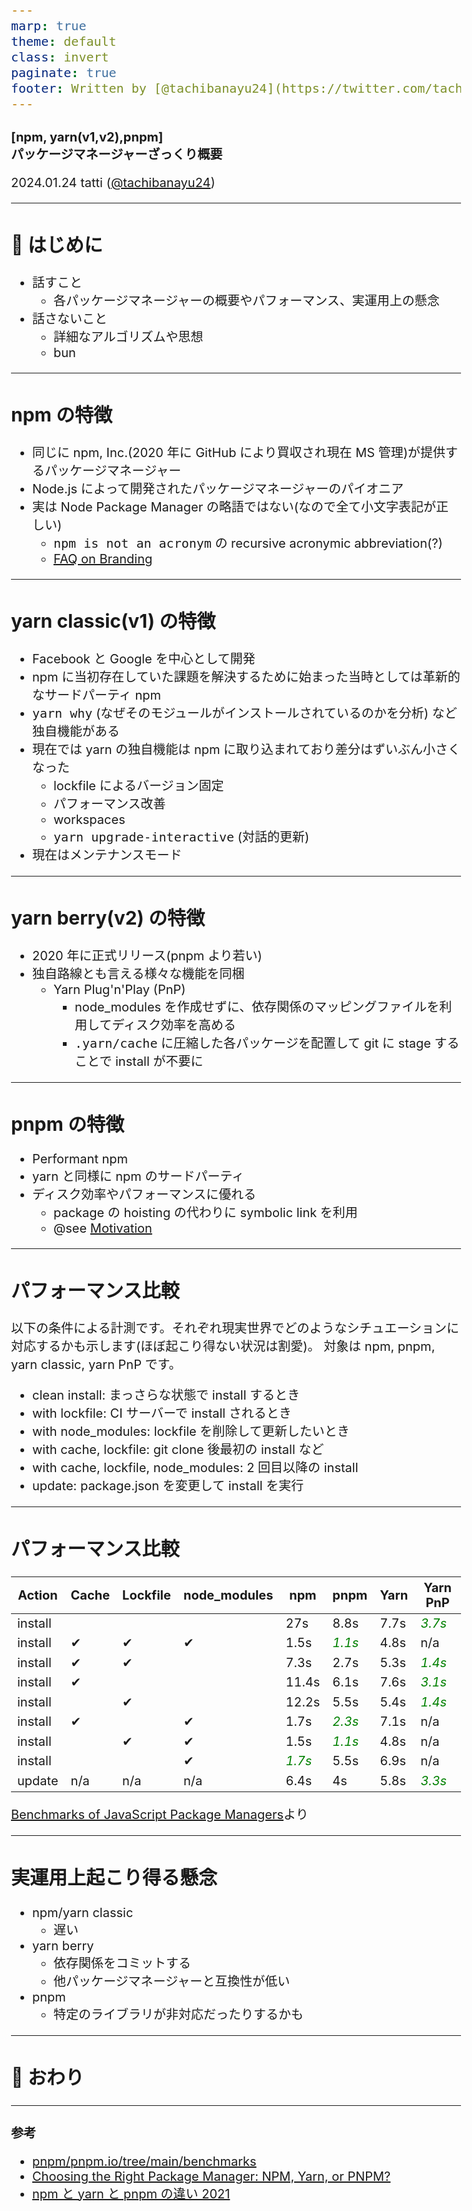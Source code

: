 ```yaml
---
marp: true
theme: default
class: invert
paginate: true
footer: Written by [@tachibanayu24](https://twitter.com/tachibanayu24)
---
```


# [npm, yarn(v1,v2),pnpm]<br />パッケージマネージャーざっくり概要

<style scoped>
section { 
    font-size: 28px; 
}
</style>

2024.01.24
tatti ([@tachibanayu24](https://twitter.com/tachibanayu24))

---

## 👋 はじめに

- 話すこと
  - 各パッケージマネージャーの概要やパフォーマンス、実運用上の懸念
- 話さないこと
  - 詳細なアルゴリズムや思想
  - bun

---

## npm の特徴

- 同じに npm, Inc.(2020 年に GitHub により買収され現在 MS 管理)が提供するパッケージマネージャー
- Node.js によって開発されたパッケージマネージャーのパイオニア
- 実は Node Package Manager の略語ではない(なので全て小文字表記が正しい)
  - `npm is not an acronym` の recursive acronymic abbreviation(?)
  - [FAQ on Branding](https://github.com/npm/cli)

---

## yarn classic(v1) の特徴

- Facebook と Google を中心として開発
- npm に当初存在していた課題を解決するために始まった当時としては革新的なサードパーティ npm
- `yarn why` (なぜそのモジュールがインストールされているのかを分析) など独自機能がある
- 現在では yarn の独自機能は npm に取り込まれており差分はずいぶん小さくなった
  - lockfile によるバージョン固定
  - パフォーマンス改善
  - workspaces
  - `yarn upgrade-interactive` (対話的更新)
- 現在はメンテナンスモード

---

## yarn berry(v2) の特徴

- 2020 年に正式リリース(pnpm より若い)
- 独自路線とも言える様々な機能を同梱
  - Yarn Plug'n'Play (PnP)
    - node_modules を作成せずに、依存関係のマッピングファイルを利用してディスク効率を高める
    - `.yarn/cache` に圧縮した各パッケージを配置して git に stage することで install が不要に

---

## pnpm の特徴

- Performant npm
- yarn と同様に npm のサードパーティ
- ディスク効率やパフォーマンスに優れる
  - package の hoisting の代わりに symbolic link を利用
  - @see [Motivation](https://pnpm.io/motivation)

---

## パフォーマンス比較

<style scoped>
li { 
    font-size: 24px; 
}
</style>

以下の条件による計測です。それぞれ現実世界でどのようなシチュエーションに対応するかも示します(ほぼ起こり得ない状況は割愛)。
対象は npm, pnpm, yarn classic, yarn PnP です。

- clean install: まっさらな状態で install するとき
- with lockfile: CI サーバーで install されるとき
- with node_modules: lockfile を削除して更新したいとき
- with cache, lockfile: git clone 後最初の install など
- with cache, lockfile, node_modules: 2 回目以降の install
- update: package.json を変更して install を実行

---

## パフォーマンス比較

<style scoped>
*:not(h2) { 
    font-size: 20px; 
}

em {
    color: green;
}
</style>

| Action  | Cache | Lockfile | node_modules | npm    | pnpm   | Yarn | Yarn PnP |
| ------- | ----- | -------- | ------------ | ------ | ------ | ---- | -------- |
| install |       |          |              | 27s    | 8.8s   | 7.7s | _3.7s_   |
| install | ✔     | ✔        | ✔            | 1.5s   | _1.1s_ | 4.8s | n/a      |
| install | ✔     | ✔        |              | 7.3s   | 2.7s   | 5.3s | _1.4s_   |
| install | ✔     |          |              | 11.4s  | 6.1s   | 7.6s | _3.1s_   |
| install |       | ✔        |              | 12.2s  | 5.5s   | 5.4s | _1.4s_   |
| install | ✔     |          | ✔            | 1.7s   | _2.3s_ | 7.1s | n/a      |
| install |       | ✔        | ✔            | 1.5s   | _1.1s_ | 4.8s | n/a      |
| install |       |          | ✔            | _1.7s_ | 5.5s   | 6.9s | n/a      |
| update  | n/a   | n/a      | n/a          | 6.4s   | 4s     | 5.8s | _3.3s_   |

[Benchmarks of JavaScript Package Managers](https://github.com/pnpm/benchmarks-of-javascript-package-managers)より

---

## 実運用上起こり得る懸念

- npm/yarn classic
  - 遅い
- yarn berry
  - 依存関係をコミットする
  - 他パッケージマネージャーと互換性が低い
- pnpm
  - 特定のライブラリが非対応だったりするかも

---

## 👋 おわり

---

# 参考

- [pnpm/pnpm.io/tree/main/benchmarks](https://github.com/pnpm/pnpm.io/tree/main/benchmarks)
- [Choosing the Right Package Manager: NPM, Yarn, or PNPM?](https://hackernoon.com/choosing-the-right-package-manager-npm-yarn-or-pnpm)
- [npm と yarn と pnpm の違い 2021](https://zenn.dev/hibikine/articles/27621a7f95e761)
